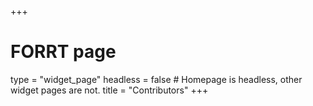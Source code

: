 +++
# FORRT page
type = "widget_page"
headless = false  # Homepage is headless, other widget pages are not.
title = "Contributors"
+++

